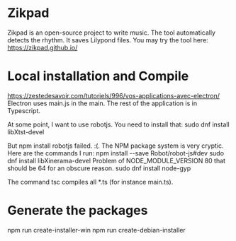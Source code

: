 # Zikpad

Zikpad is an open-source project to write music. The tool automatically detects the rhythm. It saves Lilypond files. You may try the tool here: https://zikpad.github.io/


# Local installation and Compile

https://zestedesavoir.com/tutoriels/996/vos-applications-avec-electron/
Electron uses main.js in the main. The rest of the application is in Typescript.

At some point, I want to use robotjs. You need to install that:
sudo dnf install libXtst-devel

But npm install robotjs failed. :(. The NPM package system is very cryptic. Here are the commands I run:
npm install --save Robot/robot-js#dev
sudo dnf install libXinerama-devel
Problem of NODE_MODULE_VERSION 80 that should be 64 for an obscure reason.
sudo dnf install node-gyp

The command tsc compiles all *.ts (for instance main.ts).






# Generate the packages
 npm run create-installer-win
 npm run create-debian-installer
